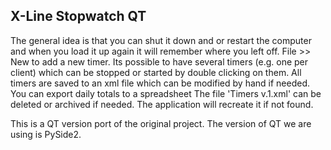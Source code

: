 ## X-Line Stopwatch QT

The general idea is that you can shut it down and or restart the computer and when you load it up again it will remember where you left off.
File >> New to add a new timer.
Its possible to have several timers (e.g. one per client) which can be stopped or started by double clicking on them.
All timers are saved to an xml file which can be modified by hand if needed.
You can export daily totals to a spreadsheet
The file 'Timers v.1.xml' can be deleted or archived if needed. The application will recreate it if not found.

This is a QT version port of the original project. The version of QT we are using is PySide2.